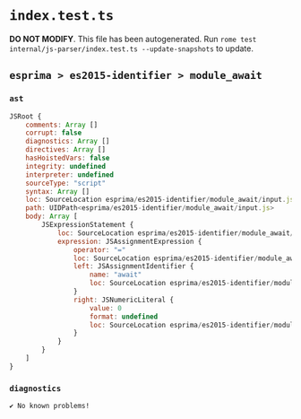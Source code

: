 # `index.test.ts`

**DO NOT MODIFY**. This file has been autogenerated. Run `rome test internal/js-parser/index.test.ts --update-snapshots` to update.

## `esprima > es2015-identifier > module_await`

### `ast`

```javascript
JSRoot {
	comments: Array []
	corrupt: false
	diagnostics: Array []
	directives: Array []
	hasHoistedVars: false
	integrity: undefined
	interpreter: undefined
	sourceType: "script"
	syntax: Array []
	loc: SourceLocation esprima/es2015-identifier/module_await/input.js 1:0-2:0
	path: UIDPath<esprima/es2015-identifier/module_await/input.js>
	body: Array [
		JSExpressionStatement {
			loc: SourceLocation esprima/es2015-identifier/module_await/input.js 1:0-1:10
			expression: JSAssignmentExpression {
				operator: "="
				loc: SourceLocation esprima/es2015-identifier/module_await/input.js 1:0-1:9
				left: JSAssignmentIdentifier {
					name: "await"
					loc: SourceLocation esprima/es2015-identifier/module_await/input.js 1:0-1:5 (await)
				}
				right: JSNumericLiteral {
					value: 0
					format: undefined
					loc: SourceLocation esprima/es2015-identifier/module_await/input.js 1:8-1:9
				}
			}
		}
	]
}
```

### `diagnostics`

```
✔ No known problems!

```
